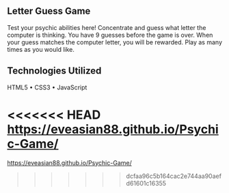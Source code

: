 ## Letter Guess Game
Test your psychic abilities here! Concentrate and guess what letter the computer is thinking. You have 9 guesses before the game is over. When your guess matches the computer letter, you will be rewarded. Play as many times as you would like.

## Technologies Utilized 
HTML5 • CSS3 • JavaScript

<<<<<<< HEAD
https://eveasian88.github.io/Psychic-Game/
=======
https://eveasian88.github.io/Psychic-Game/
>>>>>>> dcfaa96c5b164cac2e744aa90aefd61601c16355
